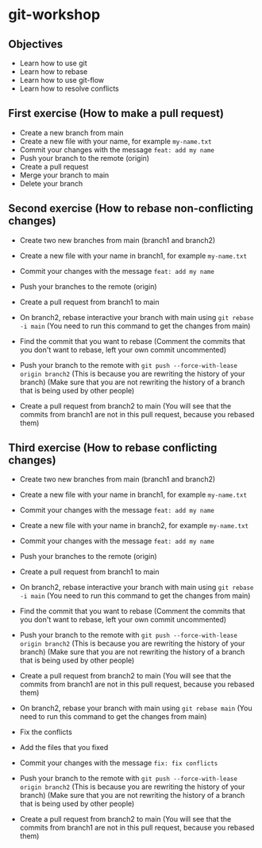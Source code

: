 # git-workshop

## Objectives

- Learn how to use git
- Learn how to rebase
- Learn how to use git-flow
- Learn how to resolve conflicts

## First exercise (How to make a pull request)

- Create a new branch from main
- Create a new file with your name, for example `my-name.txt`
- Commit your changes with the message `feat: add my name`
- Push your branch to the remote (origin)
- Create a pull request
- Merge your branch to main
- Delete your branch

## Second exercise (How to rebase non-conflicting changes)

- Create two new branches from main (branch1 and branch2)
- Create a new file with your name in branch1, for example `my-name.txt`
- Commit your changes with the message `feat: add my name`
- Push your branches to the remote (origin)
- Create a pull request from branch1 to main

- On branch2, rebase interactive your branch with main using `git rebase -i main` (You need to run this command to get the changes from main)
- Find the commit that you want to rebase (Comment the commits that you don't want to rebase, left your own commit uncommented)
- Push your branch to the remote with `git push --force-with-lease origin branch2` (This is because you are rewriting the history of your branch) (Make sure that you are not rewriting the history of a branch that is being used by other people)
- Create a pull request from branch2 to main (You will see that the commits from branch1 are not in this pull request, because you rebased them)

## Third exercise (How to rebase conflicting changes)

- Create two new branches from main (branch1 and branch2)
- Create a new file with your name in branch1, for example `my-name.txt`
- Commit your changes with the message `feat: add my name`
- Create a new file with your name in branch2, for example `my-name.txt`
- Commit your changes with the message `feat: add my name`
- Push your branches to the remote (origin)
- Create a pull request from branch1 to main

- On branch2, rebase interactive your branch with main using `git rebase -i main` (You need to run this command to get the changes from main)
- Find the commit that you want to rebase (Comment the commits that you don't want to rebase, left your own commit uncommented)
- Push your branch to the remote with `git push --force-with-lease origin branch2` (This is because you are rewriting the history of your branch) (Make sure that you are not rewriting the history of a branch that is being used by other people)
- Create a pull request from branch2 to main (You will see that the commits from branch1 are not in this pull request, because you rebased them)

- On branch2, rebase your branch with main using `git rebase main` (You need to run this command to get the changes from main)
- Fix the conflicts
- Add the files that you fixed
- Commit your changes with the message `fix: fix conflicts`
- Push your branch to the remote with `git push --force-with-lease origin branch2` (This is because you are rewriting the history of your branch) (Make sure that you are not rewriting the history of a branch that is being used by other people)
- Create a pull request from branch2 to main (You will see that the commits from branch1 are not in this pull request, because you rebased them)
